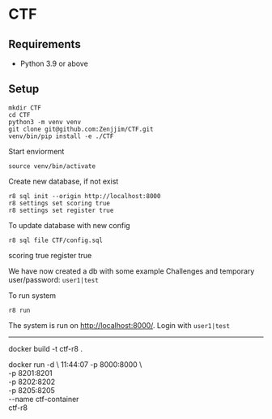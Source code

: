 # CTF 

## Requirements
- Python 3.9 or above

## Setup
```
mkdir CTF
cd CTF
python3 -m venv venv
git clone git@github.com:Zenjjim/CTF.git
venv/bin/pip install -e ./CTF
```

Start enviorment
```
source venv/bin/activate
```

Create new database, if not exist
```
r8 sql init --origin http://localhost:8000
r8 settings set scoring true
r8 settings set register true
```

To update database with new config
```
r8 sql file CTF/config.sql
```



scoring true
register true

We have now created a db with some example Challenges and temporary user/password: `user1|test`


To run system
```
r8 run
```
The system is run on [http://localhost:8000/](http://localhost:8000/). 
Login with `user1|test`

---
docker build -t ctf-r8 .

docker run -d \                                                                                                                                  11:44:07
  -p 8000:8000 \             
  -p 8201:8201 \
  -p 8202:8202 \
  -p 8205:8205 \
  --name ctf-container \
  ctf-r8